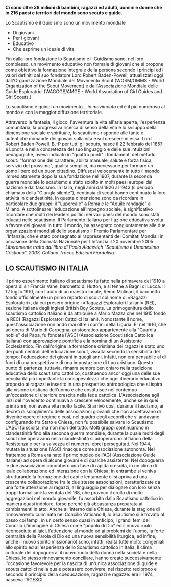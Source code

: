 **Ci sono oltre 38 milioni di bambini, ragazzi ed adulti, uomini e donne che in 216 paesi e territori del mondo sono scouts e guide.**

Lo Scautismo e il Guidismo sono un movimento mondiale

- Di giovani
- Per i giovani
- Educativo
- Che esprime un ideale di vita

Fin dalla loro fondazione lo Scautismo e il Guidismo sono, nel loro complesso, un movimento educativo non formale di giovani che si propone come obiettivo la formazione integrale della persona secondo i principi ed i valori definiti dal suo fondatore Lord Robert Baden-Powell, attualizzati oggi dall'Organizzazione Mondiale del Movimento Scout (WOSM/OMMS - World Organization of the Scout Movement) e dall'Associazione Mondiale delle Guide Esploratrici (WAGGGS/AMGE - World Association of Girl Guides and Girl Scouts.).

Lo scautismo è quindi un movimento... _in movimento_ ed è il più numeroso al mondo e con la maggior diffusione territoriale.

Attraverso la fantasia, il gioco, l'avventura la vita all'aria aperta, l'esperienza comunitaria, la progressiva ricerca di senso della vita e lo sviluppo della dimensione sociale e spirituale, lo scautismo risponde alle tante e autentiche domande dei giovani sulla vita e sul crescere in essa. Lord Robert Baden Powell, B.-P per tutti gli scouts, nasce il 22 febbraio del 1857 a Londra e nella concretezza del suo linguaggio e delle sue intuizioni pedagogiche, aveva indicato in "quattro punti" i fondamenti del metodo scout: "formazione del carattere, abilità manuale, salute e forza fisica, servizio del prossimo", qualità semplici, ma necessarie per formare un uomo libero ed un buon cittadino. Diffusosi velocemente in tutto il mondo immediatamente dopo la sua fondazione nel 1907, durante la seconda guerra mondiale lo scautismo è stato sciolto in molti paesi europei dal nazismo e dal fascismo. In Italia, negli anni dal 1926 al 1943 (il periodo chiamato della "Giungla silente"), centinaia di scout hanno continuato la loro attività in clandestinità. In questa dimensione sono da ricordare in particolare due gruppi: il "Lupercale" a Roma e le "Aquile randagie" a Milano. A sottolineare l'educazione all'impegno sociale, è significativo ricordare che molti dei leaders politici nei vari paesi del mondo sono stati educati nello scautismo. Il Parlamento Italiano per l'azione educativa svolta a favore dei giovani in tutto il mondo, ha assegnato congiuntamente alle due organizzazioni mondiali dello scautismo il Premio Parlamentare per l'Infanzia, che è stato consegnato ai rappresentanti dei Comitati Mondiali in occasione della Giornata Nazionale per l'Infanzia il 20 novembre 2005. 
​
_Liberamente tratto dal libro di Paolo Alacevich "Scautismo e Umanesimo Cristiano". 2003, Collana Tracce Edizioni Fiordaliso._

## LO SCAUTISMO IN ITALIA

Il primo esperimento italiano di scautismo fu fatto nella primavera del 1910 a opera di sir Francis Vane, baronetto di Hutton, e si tenne a Bagni di Lucca. Il 12 luglio 1910, con l'aiuto di un maestro locale, Remo Molinari, il baronetto fondò ufficialmente un primo reparto di scout col nome di «Ragazzi Esploratori», da cui presero origine
i «Ragazzi Esploratori Italiani» (REI), sezione italiana degli inglesi British Boy Scouts.
La primogenitura dello scautismo cattolico italiano è da attribuire a Mario Mazza che nel 1915 fondò la RECI (Ragazzi Esploratori Cattolici Italiani). Nonostante il nome, quest'associazione non andò mai oltre i confini della Liguria.
E' nel 1916, che ad opera di Mario di Carpegna, aristocratico appartenente  alla "Guardia nobile" del Papa, fu fondata l'ASCI (Associazione Scoutistica Cattolica Italiana) con approvazione pontificia e la nomina di un Assistente Ecclesiastico. Fin dall'origine la formazione cristiana dei ragazzi è stato uno dei  punti centrali dell'educazione scout, vissuta secondo la sensibilità del  tempo: l'educazione dei giovani in quegli anni, infatti, non era  pensabile al di fuori di una prospettiva e di una impostazione di tipo cristiano. Questo punto di partenza, tuttavia, rimarrà sempre ben chiaro nella tradizione educativa dello scautismo cattolico, costituendo ancor oggi una delle sue peculiarità più importanti: la consapevolezza che ogni itinerario educativo proposto ai ragazzi è inserito in una  prospettiva antropologica che si ispira alla visione cristiana dell'uomo e che costituisce nel contempo un'occasione di ulteriore crescita nella  fede cattolica. L'Associazione agli inizi del novecento continuava a crescere velocemente, anche se in quei primi anni, non aveva vita molto facile.
Si arrivò così, durante il fascismo, ai decreti di scioglimento delle associazioni giovanili che non accettavano di divenire opere di regime e così, nel quadro degli accordi che si andavano configurando fra Stato e Chiesa, non fu possibile salvare lo Scautismo. L'ASCI fu sciolta, ma non morì del tutto. Molti gruppi continuarono in clandestinità fino alla seconda guerra mondiale, durante la quale molti  degli scout che operavano nella clandestinità si adoperarono al fianco della Resistenza e per la salvezza di numerosi ebrei perseguitati. Nel 1944, mutata la situazione l'ASCI rinacque come associazione  autonoma. Nel frattempo a Roma era nato il primo nucleo dell'AGI  (Associazione Guide Italiane) ad opera di alcune giovani e di qualche assistente. Nel dopoguerra le due associazioni conobbero una fase di rapida  crescita, in un clima di leale collaborazione ed interazione con la  Chiesa; in entrambe si veniva strutturando la formazione dei capi e lentamente ci si apriva ad una crescente collaborazione fra le due  stesse associazioni, caratterizzate da una forte attenzione ai ragazzi, al linguaggio per dialogare con loro senza troppi formalismi: la ventata  del '68, che provocò il crollo di molte aggregazioni nel mondo  giovanile, fu assorbita dallo Scautismo cattolico in maniera quasi  indolore, forse perché già abbastanza preparata ai cambiamenti in atto.
Anche all'interno della Chiesa, durante la stagione di rinnovamento  culminata nel Concilio Vaticano II, lo Scautismo si è trovato al passo  coi tempi, in un certo senso quasi in anticipo; i grandi temi del Concilio (l'immagine di Chiesa come "popolo di Dio" ed il nuovo ruolo  riconosciuto ai laici, l'attenzione al mondo ed ai problemi dell'uomo,  la forte centralità della Parola di Dio ed una nuova sensibilità  liturgica, ed infine, anche il nuovo spirito missionario) sono, infatti,  realtà tutte molto congeniali allo spirito ed all'esperienza dello Scautismo cattolico in Italia.
Il clima culturale del dopoguerra, il nuovo ruolo della donna nella  società e nella Chiesa, lo stesso rinnovamento conciliare, hanno creato successivamente l'occasione favorevole per la nascita di un'unica  associazione di guide e scouts cattolici nella quale potessero  convivere, nel rispetto reciproco e secondo il principio della coeducazione, ragazzi e ragazze: era il 1974, nasceva l'AGESCI.